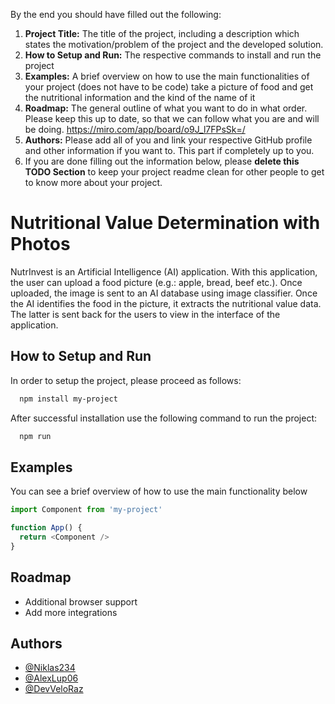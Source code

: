 
By the end you should have filled out the following:
1. **Project Title:** The title of the project, including a description which states the motivation/problem of the project and the developed solution.
2. **How to Setup and Run:** The respective commands to install and run the project
3. **Examples:** A brief overview on how to use the main functionalities of your project (does not have to be code)
  take a picture of food and get the nutritional information and the kind of the name of it
4. **Roadmap:** The general outline of what you want to do in what order. Please keep this up to date, so that we can follow what you are and will be doing.
  https://miro.com/app/board/o9J_l7FPsSk=/
5. **Authors:** Please add all of you and link your respective GitHub profile and other information if you want to. This part if completely up to you.
6. If you are done filling out the information below, please **delete this TODO Section** to keep your project readme clean for other people to get to know more about your project.

# Nutritional Value Determination with Photos

NutrInvest is an Artificial Intelligence (AI) application. With this application, the user can upload a food picture (e.g.: apple, bread, beef etc.). Once uploaded, the image is sent to an AI database using image classifier. Once the AI identifies the food in the picture, it extracts the nutritional value data. The latter is sent back for the users to view in the interface of the application. 

## How to Setup and Run

In order to setup the project, please proceed as follows:

```bash
  npm install my-project
```

After successful installation use the following command to run the project:

```bash
  npm run
```
## Examples

You can see a brief overview of how to use the main functionality below

```javascript
import Component from 'my-project'

function App() {
  return <Component />
}
```

  
## Roadmap

- Additional browser support
- Add more integrations

  
## Authors

- [@Niklas234](https://github.com/Niklas234)
- [@AlexLup06](https://github.com/AlexLup06)
- [@DevVeloRaz](https://github.com/DevVeloRaz)

  

